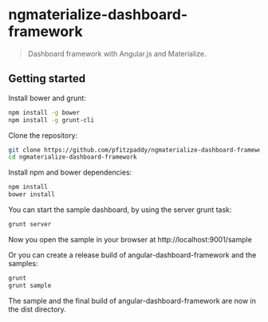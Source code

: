 # ngmaterialize-dashboard-framework

> Dashboard framework with Angular.js and Materialize.

## Getting started

Install bower and grunt:

```bash
npm install -g bower
npm install -g grunt-cli
```

Clone the repository:

```bash
git clone https://github.com/pfitzpaddy/ngmaterialize-dashboard-framework
cd ngmaterialize-dashboard-framework
```

Install npm and bower dependencies:

```bash
npm install
bower install
```

You can start the sample dashboard, by using the server grunt task:

```bash
grunt server
```

Now you open the sample in your browser at http://localhost:9001/sample

Or you can create a release build of angular-dashboard-framework and the samples:

```bash
grunt
grunt sample
```
The sample and the final build of angular-dashboard-framework are now in the dist directory.
